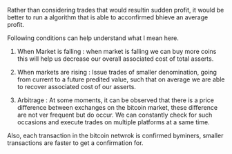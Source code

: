 Rather than considering trades that would resultin sudden profit, it would be better to run a algorithm that is able to acconfirmed bhieve an average profit.

Following conditions can help understand what I mean here. 

1. When Market is falling :  when market is falling we can buy more coins this will help us decrease our overall associated cost of total asserts.

2. When markets are rising : Issue trades of smaller denomination, going from current to a future predited value, such that on average we are able to recover associated cost of our asserts.

3. Arbitrage : At some moments, it can be observed that there is a price difference between exchanges on the bitcoin market, these difference are not ver frequent but do occur. We can constantly check for such occasions and execute trades on multiple platforms at a same time.

Also, each transaction in the bitcoin netwrok is confirmed byminers, smaller transactions are faster to get a confirmation for. 
